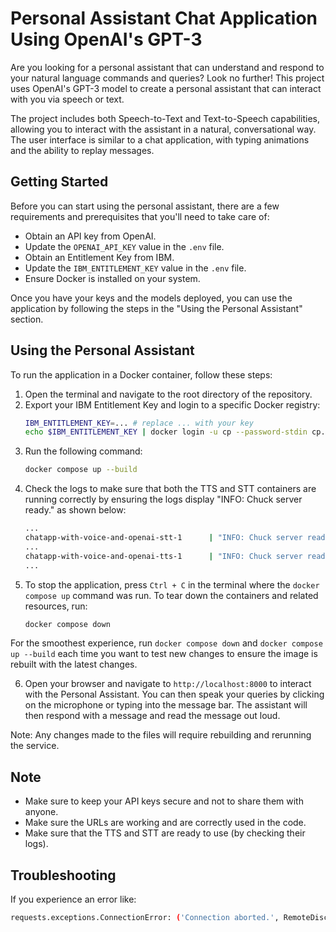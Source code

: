 # Personal Assistant Chat Application Using OpenAI's GPT-3

Are you looking for a personal assistant that can understand and respond to your natural language commands and queries? Look no further! This project uses OpenAI's GPT-3 model to create a personal assistant that can interact with you via speech or text.

The project includes both Speech-to-Text and Text-to-Speech capabilities, allowing you to interact with the assistant in a natural, conversational way. The user interface is similar to a chat application, with typing animations and the ability to replay messages.

## Getting Started

Before you can start using the personal assistant, there are a few requirements and prerequisites that you'll need to take care of:

- Obtain an API key from OpenAI.
- Update the `OPENAI_API_KEY` value in the `.env` file.
- Obtain an Entitlement Key from IBM.
- Update the `IBM_ENTITLEMENT_KEY` value in the `.env` file.
- Ensure Docker is installed on your system.

Once you have your keys and the models deployed, you can use the application by following the steps in the "Using the Personal Assistant" section.

## Using the Personal Assistant

To run the application in a Docker container, follow these steps:

1. Open the terminal and navigate to the root directory of the repository.
2. Export your IBM Entitlement Key and login to a specific Docker registry:
    ```sh
    IBM_ENTITLEMENT_KEY=... # replace ... with your key
    echo $IBM_ENTITLEMENT_KEY | docker login -u cp --password-stdin cp.icr.io
    ```
3. Run the following command:
    ```sh
    docker compose up --build
    ```
4. Check the logs to make sure that both the TTS and STT containers are running correctly by ensuring the logs display "INFO: Chuck server ready." as shown below:
    ```sh
    ...
    chatapp-with-voice-and-openai-stt-1      | "INFO: Chuck server ready."
    ...
    chatapp-with-voice-and-openai-tts-1      | "INFO: Chuck server ready."
    ...
    ```
5. To stop the application, press `Ctrl + C` in the terminal where the `docker compose up` command was run. To tear down the containers and related resources, run:
    ```sh
    docker compose down
    ```

For the smoothest experience, run `docker compose down` and `docker compose up --build` each time you want to test new changes to ensure the image is rebuilt with the latest changes.

6. Open your browser and navigate to `http://localhost:8000` to interact with the Personal Assistant. You can then speak your queries by clicking on the microphone or typing into the message bar. The assistant will then respond with a message and read the message out loud.

Note: Any changes made to the files will require rebuilding and rerunning the service.

## Note

- Make sure to keep your API keys secure and not to share them with anyone.
- Make sure the URLs are working and are correctly used in the code.
- Make sure that the TTS and STT are ready to use (by checking their logs).

## Troubleshooting

If you experience an error like:
```sh
requests.exceptions.ConnectionError: ('Connection aborted.', RemoteDisconnected('Remote end closed connection without response'))
